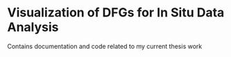 # Visualization of DFGs for In Situ Data Analysis
Contains documentation and code related to my current thesis work

